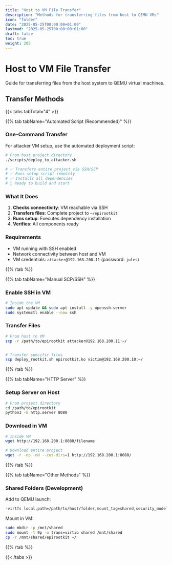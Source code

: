 ```yaml
---
title: "Host to VM File Transfer"
description: "Methods for transferring files from host to QEMU VMs"
icon: "folder"
date: "2025-05-25T00:00:00+01:00"
lastmod: "2025-05-25T00:00:00+01:00"
draft: false
toc: true
weight: 205
---
```


# Host to VM File Transfer

Guide for transferring files from the host system to QEMU virtual machines.

## Transfer Methods

{{< tabs tabTotal="4" >}}

{{% tab tabName="Automated Script (Recommended)" %}}

### One-Command Transfer

For attacker VM setup, use the automated deployment script:

```bash
# From host project directory
./scripts/deploy_to_attacker.sh

# ✅ Transfers entire project via SSH/SCP
# ✅ Runs setup script remotely
# ✅ Installs all dependencies
# 🎉 Ready to build and start
```

### What It Does
1. **Checks connectivity**: VM reachable via SSH
2. **Transfers files**: Complete project to `~/epirootkit`
3. **Runs setup**: Executes dependency installation
4. **Verifies**: All components ready

### Requirements
- VM running with SSH enabled
- Network connectivity between host and VM
- VM credentials: `attacker@192.168.200.11` (password: `jules`)

{{% /tab %}}

{{% tab tabName="Manual SCP/SSH" %}}

### Enable SSH in VM
```bash
# Inside the VM
sudo apt update && sudo apt install -y openssh-server
sudo systemctl enable --now ssh
```

### Transfer Files
```bash
# From host to VM
scp -r /path/to/epirootkit attacker@192.168.200.11:~/


# Transfer specific files
scp deploy_rootkit.sh epirootkit.ko victim@192.168.200.10:~/
```

{{% /tab %}}

{{% tab tabName="HTTP Server" %}}

### Setup Server on Host
```bash
# From project directory
cd /path/to/epirootkit
python3 -m http.server 8080
```

### Download in VM
```bash
# Inside VM
wget http://192.168.200.1:8080/filename

# Download entire project
wget -r -np -nH --cut-dirs=1 http://192.168.200.1:8080/
```


{{% /tab %}}

{{% tab tabName="Other Methods" %}}

### Shared Folders (Development)
Add to QEMU launch:
```bash
-virtfs local,path=/path/to/host/folder,mount_tag=shared,security_model=passthrough
```

Mount in VM:
```bash
sudo mkdir -p /mnt/shared
sudo mount -t 9p -o trans=virtio shared /mnt/shared
cp -r /mnt/shared/epirootkit ~/
```


{{% /tab %}}

{{< /tabs >}}

